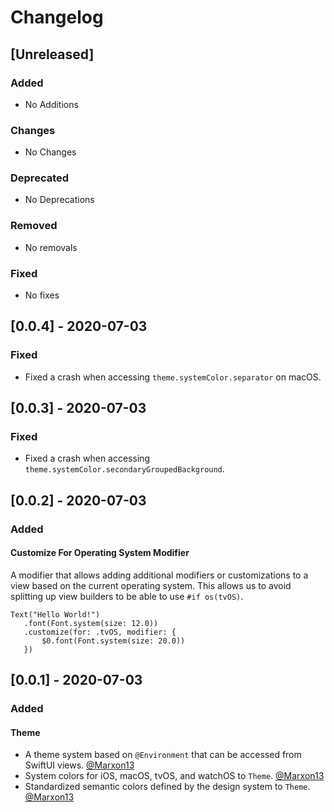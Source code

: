 # Changelog

## [Unreleased]

### Added
- No Additions
### Changes
- No Changes
### Deprecated
- No Deprecations
### Removed
- No removals
### Fixed
- No fixes

## [0.0.4] - 2020-07-03

### Fixed

- Fixed a crash when accessing `theme.systemColor.separator` on macOS. 

## [0.0.3] - 2020-07-03

### Fixed

- Fixed a crash when accessing `theme.systemColor.secondaryGroupedBackground`. 

## [0.0.2] - 2020-07-03

### Added

#### Customize For Operating System Modifier

A modifier that allows adding additional modifiers or customizations to a view based on the current operating system. This allows us to avoid splitting up view builders to be able to use  `#if os(tvOS)`.

```
Text("Hello World!")
   .font(Font.system(size: 12.0))
   .customize(for: .tvOS, modifier: {
       $0.font(Font.system(size: 20.0))
   })
```

## [0.0.1] - 2020-07-03

### Added

#### Theme
- A theme system based on `@Environment` that can be accessed from SwiftUI views. [@Marxon13](https://marxon13.com)
- System colors for iOS, macOS, tvOS, and watchOS to `Theme`. [@Marxon13](https://marxon13.com)
- Standardized semantic colors defined by the design system to `Theme`. [@Marxon13](https://marxon13.com)

